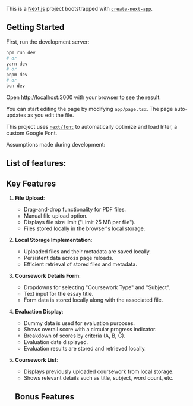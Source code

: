 This is a [Next.js](https://nextjs.org/) project bootstrapped with [`create-next-app`](https://github.com/vercel/next.js/tree/canary/packages/create-next-app).

## Getting Started

First, run the development server:

```bash
npm run dev
# or
yarn dev
# or
pnpm dev
# or
bun dev
```

Open [http://localhost:3000](http://localhost:3000) with your browser to see the result.

You can start editing the page by modifying `app/page.tsx`. The page auto-updates as you edit the file.

This project uses [`next/font`](https://nextjs.org/docs/basic-features/font-optimization) to automatically optimize and load Inter, a custom Google Font.

Assumptions made during development:

## List of features:

## Key Features

1. **File Upload**:
   - Drag-and-drop functionality for PDF files.
   - Manual file upload option.
   - Displays file size limit ("Limit 25 MB per file").
   - Files stored locally in the browser's local storage.

2. **Local Storage Implementation**:
   - Uploaded files and their metadata are saved locally.
   - Persistent data across page reloads.
   - Efficient retrieval of stored files and metadata.

3. **Coursework Details Form**:
   - Dropdowns for selecting "Coursework Type" and "Subject".
   - Text input for the essay title.
   - Form data is stored locally along with the associated file.

4. **Evaluation Display**:
   - Dummy data is used for evaluation purposes.
   - Shows overall score with a circular progress indicator.
   - Breakdown of scores by criteria (A, B, C).
   - Evaluation date displayed.
   - Evaluation results are stored and retrieved locally.

5. **Coursework List**:
   - Displays previously uploaded coursework from local storage.
   - Shows relevant details such as title, subject, word count, etc.

   ## Bonus Features

   